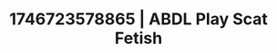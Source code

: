---
categories:
- Roleplay seduction
- AI-generated
- Fantasy kink
- Subtle dominance
- Pierced & proud
- ASMR
- Intimate POV
- Cosplay
image: /assets/images/1746723578865.jpg
layout: post
seo:
  description: Featured content with artistic ABDL Play, Scat Fetish. HD images available.
  keywords: ABDL Play, Scat Fetish
  og_image: /assets/images/1746723578865.jpg
  schema_type: VisualArtwork
tags:
- ABDL Play
- '#1746723578865'
- Scat Fetish
title: 1746723578865 | ABDL Play Scat Fetish
---